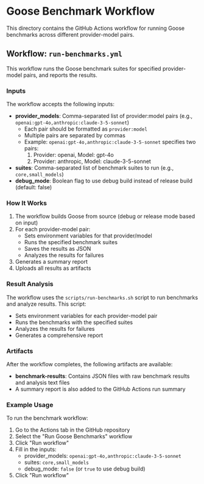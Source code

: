 # Goose Benchmark Workflow

This directory contains the GitHub Actions workflow for running Goose benchmarks across different provider-model pairs.

## Workflow: `run-benchmarks.yml`

This workflow runs the Goose benchmark suites for specified provider-model pairs, and reports the results.

### Inputs

The workflow accepts the following inputs:

- **provider_models**: Comma-separated list of provider:model pairs (e.g., `openai:gpt-4o,anthropic:claude-3-5-sonnet`)
  - Each pair should be formatted as `provider:model`
  - Multiple pairs are separated by commas
  - Example: `openai:gpt-4o,anthropic:claude-3-5-sonnet` specifies two pairs:
    1. Provider: openai, Model: gpt-4o
    2. Provider: anthropic, Model: claude-3-5-sonnet
- **suites**: Comma-separated list of benchmark suites to run (e.g., `core,small_models`)
- **debug_mode**: Boolean flag to use debug build instead of release build (default: false)

### How It Works

1. The workflow builds Goose from source (debug or release mode based on input)
2. For each provider-model pair:
   - Sets environment variables for that provider/model
   - Runs the specified benchmark suites
   - Saves the results as JSON
   - Analyzes the results for failures
3. Generates a summary report
4. Uploads all results as artifacts

### Result Analysis

The workflow uses the `scripts/run-benchmarks.sh` script to run benchmarks and analyze results. This script:

- Sets environment variables for each provider-model pair
- Runs the benchmarks with the specified suites
- Analyzes the results for failures
- Generates a comprehensive report

### Artifacts

After the workflow completes, the following artifacts are available:

- **benchmark-results**: Contains JSON files with raw benchmark results and analysis text files
- A summary report is also added to the GitHub Actions run summary

### Example Usage

To run the benchmark workflow:

1. Go to the Actions tab in the GitHub repository
2. Select the "Run Goose Benchmarks" workflow
3. Click "Run workflow"
4. Fill in the inputs:
   - provider_models: `openai:gpt-4o,anthropic:claude-3-5-sonnet`
   - suites: `core,small_models`
   - debug_mode: `false` (or `true` to use debug build)
5. Click "Run workflow"